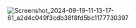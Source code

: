 ![Screenshot_2024-09-19-11-13-17-61_a2d4c049f3cdb38f8fd5bc1177730397](https://github.com/user-attachments/assets/de04a320-bf39-47d5-b510-21aa6c9f758f)
